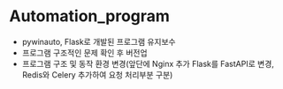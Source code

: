 # Automation_program
- pywinauto, Flask로 개발된 프로그램 유지보수
- 프로그램 구조적인 문제 확인 후 버전업
- 프로그램 구조 및 동작 환경 변경(앞단에 Nginx 추가 Flask를 FastAPI로 변경, Redis와 Celery 추가하여 요청 처리부분 구분)
